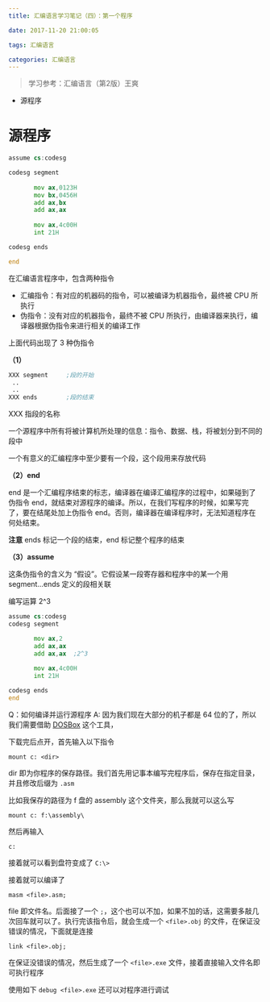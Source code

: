 ```yaml
---
title: 汇编语言学习笔记（四）：第一个程序

date: 2017-11-20 21:00:05

tags: 汇编语言

categories: 汇编语言
---
```



> 学习参考：汇编语言（第2版）王爽

 + 源程序

 <!-- more -->

# 源程序

```asm
assume cs:codesg

codesg segment
       
       mov ax,0123H
       mov bx,0456H
       add ax,bx
       add ax,ax
       
       mov ax,4c00H
       int 21H

codesg ends

end
```

在汇编语言程序中，包含两种指令
 
 + 汇编指令：有对应的机器码的指令，可以被编译为机器指令，最终被 CPU 所执行
 + 伪指令：没有对应的机器指令，最终不被 CPU 所执行，由编译器来执行，编译器根据伪指令来进行相关的编译工作

上面代码出现了 3 种伪指令

 **（1）**
```asm
XXX segment     ;段的开始
 ..
 ..
XXX ends        ;段的结束
```
  
XXX 指段的名称

一个源程序中所有将被计算机所处理的信息：指令、数据、栈，将被划分到不同的段中

一个有意义的汇编程序中至少要有一个段，这个段用来存放代码

**（2）end**

 end 是一个汇编程序结束的标志，编译器在编译汇编程序的过程中，如果碰到了伪指令 end，就结束对源程序的编译。所以，在我们写程序的时候，如果写完了，要在结尾处加上伪指令 end。否则，编译器在编译程序时，无法知道程序在何处结束。
 
 **注意** ends 标记一个段的结束，end 标记整个程序的结束
 
**（3）assume**

这条伪指令的含义为 “假设”。它假设某一段寄存器和程序中的某一个用 segment...ends 定义的段相关联


编写运算 2^3
```asm
assume cs:codesg
codesg segment

       mov ax,2
       add ax,ax
       add ax,ax  ;2^3
       
       mov ax,4c00H
       int 21H

codesg ends
end
```


Q：如何编译并运行源程序
A:
因为我们现在大部分的机子都是 64 位的了，所以我们需要借助 [DOSBox](http://www.dosbox.com/download.php?main=1) 这个工具，

下载完后点开，首先输入以下指令
```
mount c: <dir>
```

dir 即为你程序的保存路径。我们首先用记事本编写完程序后，保存在指定目录，并且修改后缀为 `.asm`

比如我保存的路径为 f 盘的 assembly 这个文件夹，那么我就可以这么写
```
mount c: f:\assembly\
```

然后再输入
```
c:
```

接着就可以看到盘符变成了 `C:\>`

接着就可以编译了
```
masm <file>.asm;
```
file 即文件名。后面接了一个 `;`，这个也可以不加，如果不加的话，这需要多敲几次回车就可以了。执行完该指令后，就会生成一个 `<file>.obj` 的文件，在保证没错误的情况，下面就是连接

```
link <file>.obj;
```
在保证没错误的情况，然后生成了一个 `<file>.exe` 文件，接着直接输入文件名即可执行程序


使用如下 `debug <file>.exe` 还可以对程序进行调试

